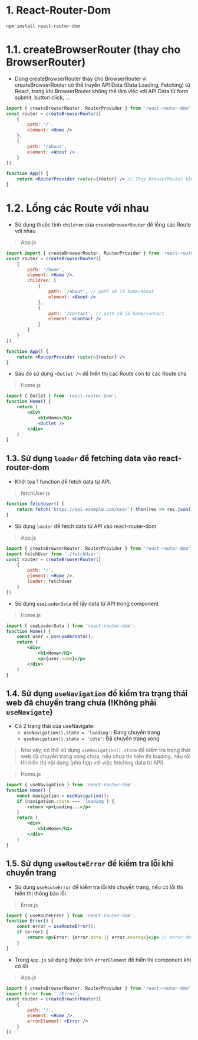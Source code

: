 # 1. React-Router-Dom
```bash
npm install react-router-dom
```
# 1.1. createBrowserRouter (thay cho BrowserRouter)
- Dùng createBrowserRouter thay cho BrowserRouter vì createBrowserRouter có thể truyền API Data (Data Loading, Fetching) từ React, trong khi BrowserRouter không thể làm việc với API Data từ form submit, button click, ...
```jsx
import { createBrowserRouter, RouterProvider } from 'react-router-dom';
const router = createBrowserRouter([
    {
        path: '/',
        element: <Home />
    },
    {
        path: '/about',
        element: <About />
    }
])

function App() {
    return <RouterProvider router={router} /> // Thay BrowserRouter bằng RouterProvider
}
```
# 1.2. Lồng các Route với nhau
- Sử dụng thuộc tính `children` của `createBrowserRouter` để lồng các Route với nhau
>App.js
```jsx
import import { createBrowserRouter, RouterProvider } from 'react-router-dom';
const router = createBrowserRouter([
    {
        path: '/home',
        element: <Home />,
        children: [
            {
                path: '/about', // path sẽ là home/about
                element: <About />
            },
            {
                path: '/contact', // path sẽ là home/contact
                element: <Contact />
            }
        ]
    }
])

function App() {
    return <RouterProvider router={router} />
}
```
- Sau đó sử dụng `<Outlet />` để hiển thị các Route con từ các Route cha
>Home.js
```jsx
import { Outlet } from 'react-router-dom';
function Home() {
    return (
        <div>
            <h1>Home</h1>
            <Outlet />
        </div>
    )
}
```

## 1.3. Sử dụng `loader` để fetching data vào react-router-dom
- Khởi tọa 1 function để fetch data từ API.
>fetchUser.js
```js
function fetchUser() {
    return fetch('https://api.example.com/user').then(res => res.json());
}
```
- Sử dụng `loader` để fetch data từ API vào react-router-dom
>App.js
```jsx
import { createBrowserRouter, RouterProvider } from 'react-router-dom';
import fetchUser from './fetchUser';
const router = createBrowserRouter([
    {
        path: '/',
        element: <Home />,
        loader: fetchUser
    }
])
```
- Sử dụng `useLoaderData` để lấy data từ API trong component
>Home.js
```jsx
import { useLoaderData } from 'react-router-dom';
function Home() {
    const user = useLoaderData();
    return (
        <div>
            <h1>Home</h1>
            <p>{user.name}</p>
        </div>
    )
}
```

## 1.4. Sử dụng `useNavigation` để kiểm tra trạng thái web đã chuyển trang chưa (!Không phải `useNavigate`)
- Có 2 trạng thái của useNavigate:
    * `useNavigation().state = 'loading'`: Đang chuyển trang
    * `useNavigation().state = 'idle'`: Đã chuyển trang xong
> Như vậy, có thể sử dụng `useNavigation().state` để kiểm tra trạng thái web đã chuyển trang xong chưa, nếu chưa thì hiển thị loading, nếu rồi thì hiển thị nội dung (phù hợp với việc fetching data từ API)

>Home.js
```jsx
import { useNavigation } from 'react-router-dom';
function Home() {
    const navigation = useNavigation();
    if (navigation.state === 'loading') {
        return <p>Loading...</p>
    }
    return (
        <div>
            <h1>Home</h1>
        </div>
    )
}
```

## 1.5. Sử dụng `useRouteError` để kiểm tra lỗi khi chuyển trang
- Sử dụng `useRouteError` để kiểm tra lỗi khi chuyển trang, nếu có lỗi thì hiển thị thông báo lỗi
>Error.js
```jsx
import { useRouteError } from 'react-router-dom';
function Error() {
    const error = useRouteError();
    if (error) {
        return <p>Error: {error.data || error.message}</p> // error.data là lỗi từ react-router-dom (chuyển trang, ko có trang), error.message là lỗi từ API (fetching data)
    }
}
```
- Trong `App.js` sử dụng thuộc tính `errorElement` để hiển thị component khi có lỗi
>App.js
```jsx
import { createBrowserRouter, RouterProvider } from 'react-router-dom';
import Error from './Error';
const router = createBrowserRouter([
    {
        path: '/',
        element: <Home />,
        errorElement: <Error />
    }
])
```
